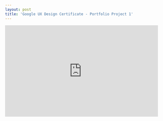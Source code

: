 ```yaml
---
layout: post
title: 'Google UX Design Certificate - Portfolio Project 1'
---
```


<style>
.google-slides-container{
    position: relative;
    width: 100%;
    padding-top: 60%;
    overflow: hidden;
}

.google-slides-container iframe{
    position: absolute;
    top: 0;
    left: 0;
    width: 100%;
    height: 100%;
}
</style>

<div class="google-slides-container">
  <iframe src="https://docs.google.com/presentation/d/e/2PACX-1vQ4HCNMNiCRxcmpv4-pufgLqaw9DiKzSWm1dSLRkopqhXIpT_N6XuDL4cxGLnJoOdyA2Jkl2TI9CECX/embed?   start=false&loop=false&delayms=3000" frameborder="0" width="960" height="569" allowfullscreen="true" mozallowfullscreen="true" webkitallowfullscreen="true"></iframe>
</div>
